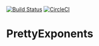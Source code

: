 [![Build Status](https://travis-ci.org/ThatOneGamer999/PrettyExponents.svg?branch=master)](https://travis-ci.org/ThatOneGamer999/PrettyExponents)
[![CircleCI](https://circleci.com/gh/ThatOneGamer999/PrettyExponents.svg?style=svg)](https://circleci.com/gh/ThatOneGamer999/PrettyExponents)
# PrettyExponents
